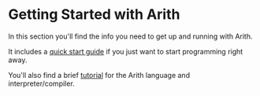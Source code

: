 # Getting Started with Arith

In this section you'll find the info you need to get up and running with Arith.

It includes a [quick start guide](./quick-start.md) if you just want to start programming right away.

You'll also find a brief [tutorial](./tutorial.md) for the Arith language and interpreter/compiler.
